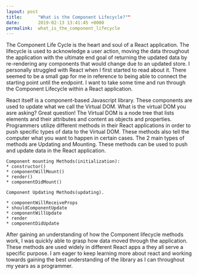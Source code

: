 ```yaml
---
layout: post
title:      "What is the Component Lifecycle?""
date:       2019-02-13 13:41:45 +0000
permalink:  what_is_the_component_lifecycle
---
```



The Component Life Cycle is the heart and soul of a React application. The lifecycle is used to acknowledge a user action, moving the data throughout the application with the ultimate end goal of returning the updated data by re-rendering any components that would change due to an updated store. I personally struggled with React when I first started to read about it. There seemed to be a small gap for me in reference to being able to connect the starting point until the endpoint. I want to take some time and run through the Component Lifecycle within a React application. 

React itself is a component-based Javascript library. These components are used to update what we call the Virtual DOM. What is the virtual DOM you asre asking? Great question! The Virtual DOM is a node tree that lists elements and their attributes and content as objects and properties. Programmers utilize different methods in their React applications in order to push specific types of data to the Virtual DOM. These methods also tell the computer what you want to happen in certain cases. The 2 main types of methods are Updating and Mounting. These methods can be used to push and update data in the React application. 

```
Component mounting Methods(initialization):
* constructor()
* componentWillMount()
* render()
* componentDidMount()
```


```
Component Updating Methods(updating). 

* componentWillReceiveProps
* shouldComponentUpdate
* componentWillUpdate
* render
* componentDidUpdate
```


After gaining an understanding of how the Component lifecycle methods work, I was quickly able to grasp how data moved through the application. These methods are used widely in different React apps a they all serve a specific purpose. I am eager to keep learning more about react and working towards gaining the best understanding of the library as I can throughout my years as a programmer. 

